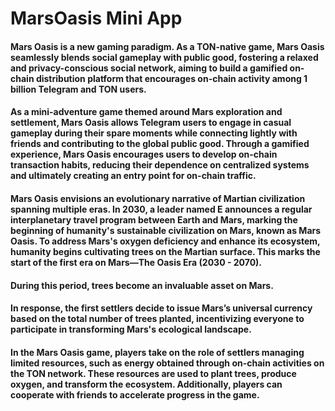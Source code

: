 # MarsOasis Mini App

#### Mars Oasis is a new gaming paradigm. As a TON-native game, Mars Oasis seamlessly blends social gameplay with public good, fostering a relaxed and privacy-conscious social network, aiming to build a gamified on-chain distribution platform that encourages on-chain activity among 1 billion Telegram and TON users.

#### As a mini-adventure game themed around Mars exploration and settlement, Mars Oasis allows Telegram users to engage in casual gameplay during their spare moments while connecting lightly with friends and contributing to the global public good. Through a gamified experience, Mars Oasis encourages users to develop on-chain transaction habits, reducing their dependence on centralized systems and ultimately creating an entry point for on-chain traffic.

#### Mars Oasis envisions an evolutionary narrative of Martian civilization spanning multiple eras. In 2030, a leader named E announces a regular interplanetary travel program between Earth and Mars, marking the beginning of humanity's sustainable civilization on Mars, known as Mars Oasis. To address Mars's oxygen deficiency and enhance its ecosystem, humanity begins cultivating trees on the Martian surface. This marks the start of the first era on Mars—The Oasis Era (2030 - 2070).

#### During this period, trees become an invaluable asset on Mars.

#### In response, the first settlers decide to issue Mars’s universal currency based on the total number of trees planted, incentivizing everyone to participate in transforming Mars's ecological landscape.

#### In the Mars Oasis game, players take on the role of settlers managing limited resources, such as energy obtained through on-chain activities on the TON network. These resources are used to plant trees, produce oxygen, and transform the ecosystem. Additionally, players can cooperate with friends to accelerate progress in the game.
